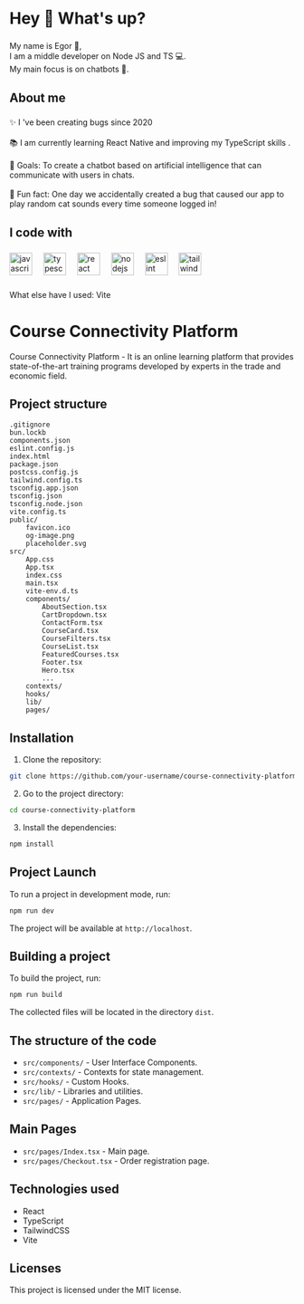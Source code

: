 <h1 align="left">Hey 👋 What's up?</h1>

###

<p align="left">My name is Egor 👋,<br>I am a middle developer on Node JS and TS 💻.<br>My main focus is on chatbots 🤖.</p>

###

<h2 align="left">About me</h2>

###

<p align="left">✨ I 've been creating bugs since 2020<br><br>📚 I am currently learning React Native and improving my TypeScript skills .<br><br>🎯 Goals: To create a chatbot based on artificial intelligence that can communicate with users in chats.<br><br>🎲 Fun fact: One day we accidentally created a bug that caused our app to play random cat sounds every time someone logged in!</p>

###

<h2 align="left">I code with</h2>

###

<div align="left">
  <img src="https://cdn.jsdelivr.net/gh/devicons/devicon/icons/javascript/javascript-original.svg" height="40" alt="javascript logo"  />
  <img width="12" />
  <img src="https://cdn.jsdelivr.net/gh/devicons/devicon/icons/typescript/typescript-original.svg" height="40" alt="typescript logo"  />
  <img width="12" />
  <img src="https://cdn.jsdelivr.net/gh/devicons/devicon/icons/react/react-original.svg" height="40" alt="react logo"  />
  <img width="12" />
  <img src="https://cdn.jsdelivr.net/gh/devicons/devicon/icons/nodejs/nodejs-original.svg" height="40" alt="nodejs logo"  />
  <img width="12" />
  <img src="https://cdn.jsdelivr.net/gh/devicons/devicon/icons/eslint/eslint-original.svg" height="40" alt="eslint logo"  />
  <img width="12" />
  <img src="https://cdn.jsdelivr.net/gh/devicons/devicon/icons/tailwindcss/tailwindcss-original-wordmark.svg" height="40" alt="tailwindcss logo"  />
</div>

###

<p align="left">What else have I used: Vite</p>

###

# Course Connectivity Platform

Course Connectivity Platform - It is an online learning platform that provides state-of-the-art training programs developed by experts in the trade and economic field.

## Project structure

```
.gitignore
bun.lockb
components.json
eslint.config.js
index.html
package.json
postcss.config.js
tailwind.config.ts
tsconfig.app.json
tsconfig.json
tsconfig.node.json
vite.config.ts
public/
    favicon.ico
    og-image.png
    placeholder.svg
src/
    App.css
    App.tsx
    index.css
    main.tsx
    vite-env.d.ts
    components/
        AboutSection.tsx
        CartDropdown.tsx
        ContactForm.tsx
        CourseCard.tsx
        CourseFilters.tsx
        CourseList.tsx
        FeaturedCourses.tsx
        Footer.tsx
        Hero.tsx
        ...
    contexts/
    hooks/
    lib/
    pages/
```

## Installation

1. Clone the repository:

```sh
git clone https://github.com/your-username/course-connectivity-platform.git
```

2. Go to the project directory:

```sh
cd course-connectivity-platform
```

3. Install the dependencies:

```sh
npm install
```

## Project Launch

To run a project in development mode, run:

```sh
npm run dev
```

The project will be available at `http://localhost`.

## Building a project

To build the project, run:

```sh
npm run build
```

The collected files will be located in the directory `dist`.

## The structure of the code

- `src/components/` - User Interface Components.
- `src/contexts/` - Contexts for state management.
- `src/hooks/` - Custom Hooks.
- `src/lib/` - Libraries and utilities.
- `src/pages/` - Application Pages.

## Main Pages

- `src/pages/Index.tsx` - Main page.
- `src/pages/Checkout.tsx` - Order registration page.

## Technologies used

- React
- TypeScript
- TailwindCSS
- Vite

## Licenses

This project is licensed under the MIT license.